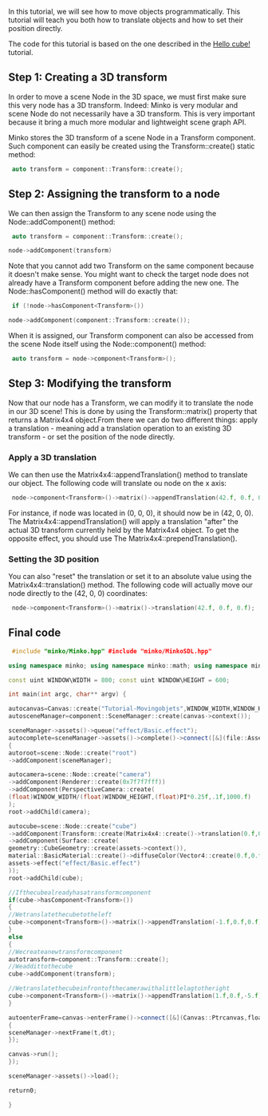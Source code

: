 In this tutorial, we will see how to move objects programmatically. This tutorial will teach you both how to translate objects and how to set their position directly.

The code for this tutorial is based on the one described in the [Hello cube!](Hello_cube!.md) tutorial.

Step 1: Creating a 3D transform
-------------------------------

In order to move a scene Node in the 3D space, we must first make sure this very node has a 3D transform. Indeed: Minko is very modular and scene Node do not necessarily have a 3D transform. This is very important because it bring a much more modular and lightweight scene graph API.

Minko stores the 3D transform of a scene Node in a Transform component. Such component can easily be created using the Transform::create() static method:


```cpp
 auto transform = component::Transform::create(); 
```


Step 2: Assigning the transform to a node
-----------------------------------------

We can then assign the Transform to any scene node using the Node::addComponent() method:


```cpp
 auto transform = component::Transform::create();

node->addComponent(transform) 
```


Note that you cannot add two Transform on the same component because it doesn't make sense. You might want to check the target node does not already have a Transform component before adding the new one. The Node::hasComponent() method will do exactly that:


```cpp
 if (!node->hasComponent<Transform>())

node->addComponent(component::Transform::create());


```


When it is assigned, our Transform component can also be accessed from the scene Node itself using the Node::component() method:


```cpp
 auto transform = node->component<Transform>(); 
```


Step 3: Modifying the transform
-------------------------------

Now that our node has a Transform, we can modify it to translate the node in our 3D scene! This is done by using the Transform::matrix() property that returns a Matrix4x4 object.From there we can do two different things: apply a translation - meaning add a translation operation to an existing 3D transform - or set the position of the node directly.

### Apply a 3D translation

We can then use the Matrix4x4::appendTranslation() method to translate our object. The following code will translate ou node on the x axis:


```cpp
 node->component<Transform>()->matrix()->appendTranslation(42.f, 0.f, 0.f); 
```


For instance, if node was located in (0, 0, 0), it should now be in (42, 0, 0). The Matrix4x4::appendTranslation() will apply a translation "after" the actual 3D transform currently held by the Matrix4x4 object. To get the opposite effect, you should use The Matrix4x4::prependTranslation().

### Setting the 3D position

You can also "reset" the translation or set it to an absolute value using the Matrix4x4::translation() method. The following code will actually move our node directly to the (42, 0, 0) coordinates:


```cpp
 node->component<Transform>()->matrix()->translation(42.f, 0.f, 0.f); 
```


Final code
----------


```cpp
 #include "minko/Minko.hpp" #include "minko/MinkoSDL.hpp"

using namespace minko; using namespace minko::math; using namespace minko::component;

const uint WINDOW\WIDTH = 800; const uint WINDOW\HEIGHT = 600;

int main(int argc, char** argv) {

autocanvas=Canvas::create("Tutorial-Movingobjets",WINDOW_WIDTH,WINDOW_HEIGHT);
autosceneManager=component::SceneManager::create(canvas->context());

sceneManager->assets()->queue("effect/Basic.effect");
autocomplete=sceneManager->assets()->complete()->connect([&](file::AssetLibrary::Ptrassets)
{
autoroot=scene::Node::create("root")
->addComponent(sceneManager);

autocamera=scene::Node::create("camera")
->addComponent(Renderer::create(0x7f7f7fff))
->addComponent(PerspectiveCamera::create(
(float)WINDOW_WIDTH/(float)WINDOW_HEIGHT,(float)PI*0.25f,.1f,1000.f)
);
root->addChild(camera);

autocube=scene::Node::create("cube")
->addComponent(Transform::create(Matrix4x4::create()->translation(0.f,0.f,-5.f)))
->addComponent(Surface::create(
geometry::CubeGeometry::create(assets->context()),
material::BasicMaterial::create()->diffuseColor(Vector4::create(0.f,0.f,1.f,1.f)),
assets->effect("effect/Basic.effect")
));
root->addChild(cube);

//Ifthecubealreadyhasatransformcomponent
if(cube->hasComponent<Transform>())
{
//Wetranslatethecubetotheleft
cube->component<Transform>()->matrix()->appendTranslation(-1.f,0.f,0.f);
}
else
{
//Wecreateanewtransformcomponent
autotransform=component::Transform::create();
//Weaddittothecube
cube->addComponent(transform);

//Wetranslatethecubeinfrontofthecamerawithalittlelagtotheright
cube->component<Transform>()->matrix()->appendTranslation(1.f,0.f,-5.f);
}

autoenterFrame=canvas->enterFrame()->connect([&](Canvas::Ptrcanvas,floatt,floatdt)
{
sceneManager->nextFrame(t,dt);
});

canvas->run();
});

sceneManager->assets()->load();

return0;

} 
```


